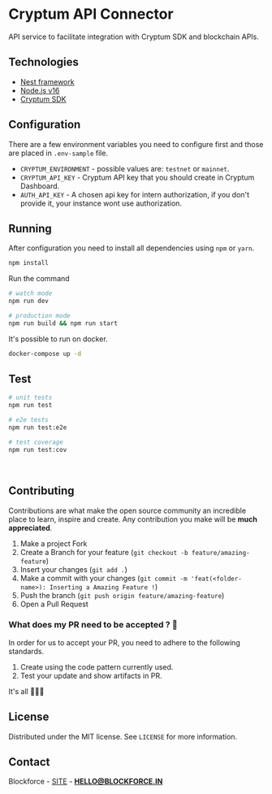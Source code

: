 # Cryptum API Connector

API service to facilitate integration with Cryptum SDK and blockchain APIs.

## Technologies

- [Nest framework](https://github.com/nestjs/nest)
- [Node.js v16](https://nodejs.org)
- [Cryptum SDK](https://github.com/blockforce-official/cryptum-sdk)

## Configuration

There are a few environment variables you need to configure first and those are placed in `.env-sample` file.

- `CRYPTUM_ENVIRONMENT` - possible values are: `testnet` or `mainnet`.
- `CRYPTUM_API_KEY` - Cryptum API key that you should create in Cryptum Dashboard.
- `AUTH_API_KEY` - A chosen api key for intern authorization, if you don't provide it, your instance wont use authorization.

## Running

After configuration you need to install all dependencies using `npm` or `yarn`.

```bash
npm install
```

Run the command

```bash
# watch mode
npm run dev

# production mode
npm run build && npm run start
```

It's possible to run on docker.

```bash
docker-compose up -d
```

## Test

```bash
# unit tests
npm run test

# e2e tests
npm run test:e2e

# test coverage
npm run test:cov
```

<br>

## Contributing

Contributions are what make the open source community an incredible place to learn, inspire and create. Any contribution you make will be **much appreciated**.

1. Make a project Fork
2. Create a Branch for your feature (`git checkout -b feature/amazing-feature`)
3. Insert your changes (`git add .`)
4. Make a commit with your changes (`git commit -m 'feat(<folder-name>): Inserting a Amazing Feature !`)
5. Push the branch (`git push origin feature/amazing-feature`)
6. Open a Pull Request

### What does my PR need to be accepted ? 🤔

In order for us to accept your PR, you need to adhere to the following standards.

1. Create using the code pattern currently used.
2. Test your update and show artifacts in PR.

It's all 🤷🏻‍♂️

## License

Distributed under the MIT license. See `LICENSE` for more information.

## Contact

Blockforce - [SITE](https://blockforce.in/) - **HELLO@BLOCKFORCE.IN**
